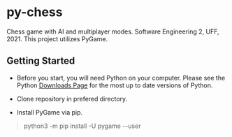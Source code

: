 # py-chess
Chess game with AI and multiplayer modes. Software Engineering 2, UFF, 2021.
This project utilizes PyGame.

## Getting Started
- Before you start, you will need Python on your computer.
Please see the Python [Downloads Page](http://www.python.org/downloads/) for the most up to date versions of Python.

- Clone repository in prefered directory.

- Install PyGame via pip.
> python3 -m pip install -U pygame --user
